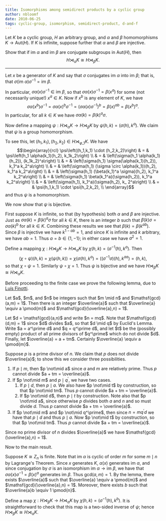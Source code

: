 ```yaml
---
title: Isomorphisms among semidirect products by a cyclic group
author: nbloomf
date: 2010-06-25
tags: cyclic-group, isomorphism, semidirect-product, d-and-f
---
```


Let $K$ be a cyclic group, $H$ an arbitrary group, and $\alpha$ and $\beta$ homomorphisms $K \rightarrow \mathsf{Aut}(H)$. If $K$ is infinite, suppose further that $\alpha$ and $\beta$ are injective.

Show that if $\mathsf{im}\ \alpha$ and $\mathsf{im}\ \beta$ are conjugate subgroups in $\mathsf{Aut}(H)$, then $$H \rtimes_{\alpha} K \cong H \rtimes_{\beta} K.$$

* * *

Let $x$ be a generator of $K$ and say that $\sigma$ conjugates $\mathsf{im}\ \alpha$ into $\mathsf{im}\ \beta$; that is, that $\sigma\left(\mathsf{im}\ \alpha\right)\sigma^{-1} = \mathsf{im}\ \beta$.

In particular, $\sigma \alpha(x) \sigma^{-1} \in \mathsf{im}\ \beta$, so that $\sigma \alpha(x) \sigma^{-1} = \beta(x^a)$ for some (not necessarily unique!) $x^a \in K$. Now if $x^b$ is any element of $K$, we have $$\sigma \alpha(x^b) \sigma^{-1} = \sigma \alpha(x)^b \sigma^{-1} = \left(\sigma \alpha(x) \sigma^{-1}\right)^b = \beta(x)^{ab} = \beta(x^b)^a.$$ In particular, for all $k \in K$ we have $\sigma \alpha(k) = \beta(k)^a \sigma$.

Now define a mapping $\psi : H \rtimes_{\alpha} K \rightarrow H \rtimes_{\beta} K$ by $\psi(h,k) = (\sigma(h), k^a)$. We claim that $\psi$ is a group homomorphism.

To see this, let $(h_1,k_1), (h_2,k_2) \in H \rtimes_{\varphi\_1} K$. We have
$$\begin{array}{rcl}
\psi\left((h_1,k_1) \cdot (h_2,k_2)\right)
 & = & \psi\left(h_1 \alpha(k_1)(h_2), k_1k_2\right) \\
 & = & \left(\sigma(h_1 \alpha(k_1)(h_2)), (k_1k_2)^a\right) \\
 & = & \left(\sigma(h_1) \sigma(\alpha(k_1)(h_2)), k_1^a k_2^a\right) \\
 & = & \left(\sigma(h_1) (\sigma \circ \alpha(k_1))(h_2), k_1^a k_2^a\right) \\
 & = & \left(\sigma(h_1) (\beta(k_1)^a \sigma)(h_2), k_1^a k_2^a\right) \\
 & = & \left(\sigma(h_1) \beta(k_1^a)(\sigma(h_2)), k_1^a k_2^a\right) \\
 & = & \left(\sigma(h_1), k_1^a)(\sigma(h_2), k_ 2^a\right) \\
 & = & \psi(h_1,k_1) \cdot \psi(h_2,k_2), \\
\end{array}$$
and thus $\psi$ is a homomorphism.

We now show that $\psi$ is bijective.

First suppose $K$ is infinite, so that (by hypothesis) both $\alpha$ and $\beta$ are injective. Just as $\sigma \alpha(k) = \beta(k)^a \sigma$ for all $k \in K$, there is an integer $b$ such that $\beta(k) \sigma = \sigma \alpha(k)^b$ for all $k \in K$. Combining these results we see that $\beta(k) = \beta(k^{ab})$. Since $\beta$ is injective we have $k^{1-ab} = 1$, and since $K$ is infinite and $k$ arbitrary, we have $ab = 1$. Thus $a = b \in \{1,-1\}$; in either case we have $a^2 = 1$.

Define a mapping $\chi : H \rtimes_{\beta} K \rightarrow H \rtimes_{\alpha} K$ by $\chi(h,k) = \left(\sigma^{-1}(h), k^a\right)$. Then $$(\chi \circ \psi)(h,k) = \chi(\psi(h,k)) = \chi(\sigma(h), k^a) = ((\sigma^{-1}\sigma)(h), k^{aa}) = (h,k),$$ so that $\chi \circ \psi = 1$. Similarly $\psi \circ \chi = 1$. Thus $\psi$ is bijective and we have $H \rtimes_{\beta} K \cong H \rtimes_{\alpha} K$.

Before proceeding to the finite case we prove the following lemma, due to [Luís Finotti](http://www.math.utk.edu/~finotti/f07/m551/M551.html).

<div class="result">
<div class="lemma">
<p>Let $a$, $m$, and $n$ be integers such that $m \mid n$ and $\mathsf{gcd}(a,m) = 1$. Then there is an integer $\overline{a}$ such that $\overline{a} \equiv a \pmod{m}$ and $\mathsf{gcd}(\overline{a},n) = 1$.</p>
</div>

<div class="proof">
Let $d = \mathsf{gcd}(a,n)$ and write $n = mq$. Note that $\mathsf{gcd}(d,m) = 1$ since $d$ divides $a$, so that $d \mid q$ by Euclid's Lemma. Write $a = a^\prime d$ and $q = q^\prime d$, and let $t$ be the (possibly empty) product of all prime divisors of $q^\prime$ which do not divide $d$. Finally, let $\overline{a} = a + tm$. Certainly $\overline{a} \equiv a \pmod{m}$.

Suppose $p$ is a prime divisor of $n$. We claim that $p$ does not divide $\overline{a}$; to show this we consider three possibilities.

1. If $p \mid m$, then $p \not\mid a$ since $a$ and $m$ are relatively prime. Thus $p$ cannot divide $a + tm = \overline{a}$.
2. If $p \not\mid m$ and $p \mid q^\prime$, we have two cases.
    1. If $p \mid d$, then $p \mid a$. We also have $p \not\mid t$ by construction, so that $p \not\mid tm$. Thus $p$ cannot divide $a + tm = \overline{a}$.
    2. If $p \not\mid d$, then $p \mid t$ by construction. Note also that $p \not\mid a$, since otherwise $p$ divides both $a$ and $n$ and so must divide $d$. Thus $p$ cannot divide $a + tm = \overline{a}$.
3. If $p \not\mid m$ and $p \not\mid q^\prime$, then since $n = m q^\prime d$ we have that $p \mid d$ and thus $p \mid a$. Now $p \not\mid t$ by construction, so that $p \not\mid tm$. Thus $p$ cannot divide $a + tm = \overline{a}$.

Since no prime divisor of $n$ divides $\overline{a}$ we have $\mathsf{gcd}(\overline{a},n) = 1$.
</div>
</div>

Now to the main result.

Suppose $K \cong Z_n$ is finite. Note that $\mathsf{im}\ \alpha$ is cyclic of order $m$ for some $m \mid n$ by Lagrange's Theorem. Since $x$ generates $K$, $\alpha(x)$ generates $\mathsf{im}\ \alpha$, and since conjugation by $\sigma$ is an isomorphism $\mathsf{im}\ \alpha \rightarrow \mathsf{im}\ \beta$, we have that $\sigma\alpha(x)\sigma^{-1} = \beta(x)^a$ generates $\mathsf{im}\ \beta$. Thus $\mathsf{gcd}(a,m) = 1$. By the lemma, there exists $\overline{a}$ such that $\overline{a} \equiv a \pmod{m}$ and $\mathsf{gcd}(\overline{a},n) = 1$. Moreover, there exists $b$ such that $\overline{a}b \equiv 1 \pmod{n}$. 

Define a map $\chi : H \rtimes_{\beta} K \rightarrow H \rtimes_{\alpha} K$ by $\chi(h,k) = (\sigma^{-1}(h), k^b)$. It is straightforward to check that this map is a two-sided inverse of $\psi$; hence $H \rtimes_{\beta} K \cong H \rtimes_{\alpha} K$.
